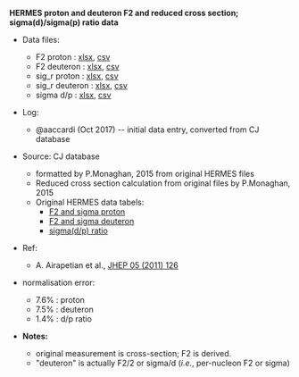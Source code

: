 __HERMES proton and deuteron F2 and reduced cross section; sigma(d)/sigma(p) ratio data__

* Data files: 
  * F2    proton   : [xlsx](../data/JAM/10007.xlsx), [csv](../data/JAM/csv/10007.csv)     
  * F2    deuteron : [xlsx](../data/JAM/10008.xlsx), [csv](../data/JAM/csv/10008.csv) 
  * sig_r proton   : [xlsx](../data/JAM/10005.xlsx), [csv](../data/JAM/csv/10005.csv)
  * sig_r deuteron : [xlsx](../data/JAM/10006.xlsx), [csv](../data/JAM/csv/10006.csv)  
  * sigma d/p      : [xlsx](../data/JAM/10009.xlsx), [csv](../data/JAM/csv/10009.csv)
  
* Log:
  * @aaccardi (Oct 2017) -- initial data entry, converted from CJ database

* Source: CJ database
   * formatted by P.Monaghan, 2015 from original HERMES files
   * Reduced cross section calculation from original files by P.Monaghan, 2015 
   * Original HERMES data tabels:
     * [F2 and sigma proton](http://www-hermes.desy.de/cgi-bin2/serve-data.cgi?FILE=../pub/TRANS/F2-7.dat&S=final&B=F2)
     * [F2 and sigma deuteron](http://www-hermes.desy.de/cgi-bin2/serve-data.cgi?FILE=../pub/TRANS/F2-8.dat&S=final&B=F2)
     * [sigma(d/p) ratio](http://www-hermes.desy.de/cgi-bin2/serve-data.cgi?FILE=../pub/TRANS/F2-11.dat&S=final&B=F2)

* Ref:
  * A. Airapetian et al., [JHEP 05 (2011) 126](https://link.springer.com/article/10.1007/JHEP05(2011)126)

* normalisation error: 
  * 7.6% : proton
  * 7.5% : deuteron
  * 1.4% : d/p ratio

* __Notes:__ 
  * original measurement is cross-section; F2 is derived.
  * "deuteron" is actually F2/2 or sigma/d (_i.e._, per-nucleon F2 or sigma)
